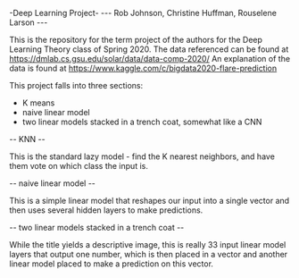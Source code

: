 

-Deep Learning Project-
--- Rob Johnson, Christine Huffman, Rouselene Larson ---

This is the repository for the term project of the authors for the Deep Learning Theory class of Spring 2020. 
The data referenced can be found at https://dmlab.cs.gsu.edu/solar/data/data-comp-2020/
An explanation of the data is found at https://www.kaggle.com/c/bigdata2020-flare-prediction

This project falls into three sections:

* K means
* naive linear model
* two linear models stacked in a trench coat, somewhat like a CNN



-- KNN --

This is the standard lazy model - find the K nearest neighbors, and have them vote on which class the input is.

-- naive linear model --

This is a simple linear model that reshapes our input into a single vector and then uses several hidden layers to make predictions.

-- two linear models stacked in a trench coat --

While the title yields a descriptive image, this is really 33 input linear model layers that output one number, which is then placed in a vector and another linear model placed to make a prediction on this vector. 
